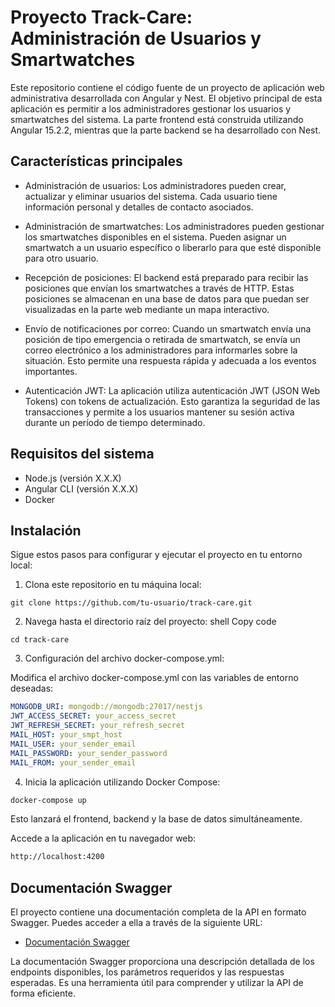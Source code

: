 # Proyecto Track-Care: Administración de Usuarios y Smartwatches

Este repositorio contiene el código fuente de un proyecto de aplicación web administrativa desarrollada con Angular y Nest. El objetivo principal de esta aplicación es permitir a los administradores gestionar los usuarios y smartwatches del sistema. La parte frontend está construida utilizando Angular 15.2.2, mientras que la parte backend se ha desarrollado con Nest.

## Características principales

- Administración de usuarios: Los administradores pueden crear, actualizar y eliminar usuarios del sistema. Cada usuario tiene información personal y detalles de contacto asociados.

- Administración de smartwatches: Los administradores pueden gestionar los smartwatches disponibles en el sistema. Pueden asignar un smartwatch a un usuario específico o liberarlo para que esté disponible para otro usuario.

- Recepción de posiciones: El backend está preparado para recibir las posiciones que envían los smartwatches a través de HTTP. Estas posiciones se almacenan en una base de datos para que puedan ser visualizadas en la parte web mediante un mapa interactivo.

- Envío de notificaciones por correo: Cuando un smartwatch envía una posición de tipo emergencia o retirada de smartwatch, se envía un correo electrónico a los administradores para informarles sobre la situación. Esto permite una respuesta rápida y adecuada a los eventos importantes.

- Autenticación JWT: La aplicación utiliza autenticación JWT (JSON Web Tokens) con tokens de actualización. Esto garantiza la seguridad de las transacciones y permite a los usuarios mantener su sesión activa durante un período de tiempo determinado.

## Requisitos del sistema

- Node.js (versión X.X.X)
- Angular CLI (versión X.X.X)
- Docker

## Instalación

Sigue estos pasos para configurar y ejecutar el proyecto en tu entorno local:

1. Clona este repositorio en tu máquina local:

```shell
git clone https://github.com/tu-usuario/track-care.git
```

2. Navega hasta el directorio raíz del proyecto:
shell
Copy code
```
cd track-care
```
3. Configuración del archivo docker-compose.yml:

Modifica el archivo docker-compose.yml con las variables de entorno deseadas:

```yaml
MONGODB_URI: mongodb://mongodb:27017/nestjs
JWT_ACCESS_SECRET: your_access_secret
JWT_REFRESH_SECRET: your_refresh_secret
MAIL_HOST: your_smpt_host
MAIL_USER: your_sender_email
MAIL_PASSWORD: your_sender_password
MAIL_FROM: your_sender_email
```

4. Inicia la aplicación utilizando Docker Compose:

```bash
docker-compose up
```
Esto lanzará el frontend, backend y la base de datos simultáneamente.

Accede a la aplicación en tu navegador web:
```bash
http://localhost:4200
```

## Documentación Swagger

El proyecto contiene una documentación completa de la API en formato Swagger. Puedes acceder a ella a través de la siguiente URL:

- [Documentación Swagger](http://localhost:3001/api/docs)

La documentación Swagger proporciona una descripción detallada de los endpoints disponibles, los parámetros requeridos y las respuestas esperadas. Es una herramienta útil para comprender y utilizar la API de forma eficiente.
